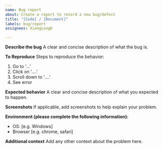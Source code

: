 ```yaml
---
name: Bug report
about: Create a report to record a new bug/defect
title: "[Code] / [Document]"
labels: bug/report
assignees: XiangLongD

---
```


**Describe the bug**
A clear and concise description of what the bug is.

**To Reproduce**
Steps to reproduce the behavior:
1. Go to '...'
2. Click on '....'
3. Scroll down to '....'
4. See error

**Expected behavior**
A clear and concise description of what you expected to happen.

**Screenshots**
If applicable, add screenshots to help explain your problem.

**Environment (please complete the following information):**
 - OS: [e.g. Windows]
 - Browser [e.g. chrome, safari]

**Additional context**
Add any other context about the problem here.
